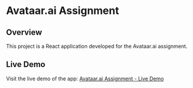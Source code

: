 # Avataar.ai Assignment

## Overview

This project is a React application developed for the Avataar.ai assignment.
## Live Demo

Visit the live demo of the app: [Avataar.ai Assignment - Live Demo](https://Brugen-git.github.io/avataar-ai-assignment)

